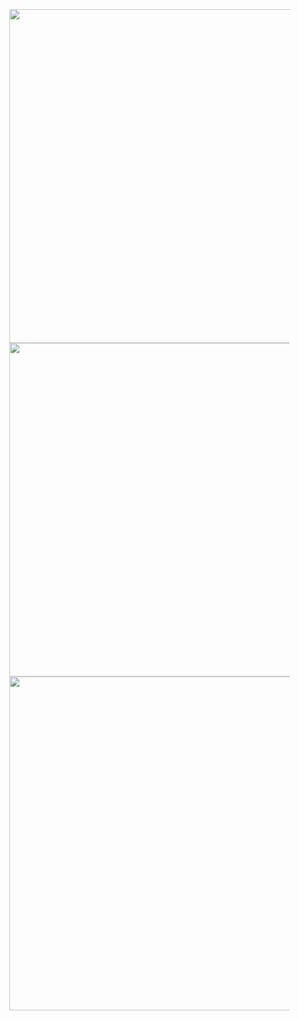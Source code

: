 <div style="display: flex; flex-wrap: wrap; ">
  <img src="https://github.com/user-attachments/assets/759b82ee-a9e9-496d-946d-7f34278c201f" width="600" height="600">
  <img src="https://github.com/user-attachments/assets/f8951580-3ca7-4101-bc10-2b005ef5f47c" width="600" height="600">
  <img src="https://github.com/user-attachments/assets/f84a41bd-8990-42f4-a85e-d38911148af0" width="600" height="600">
</div>
 
  
 
